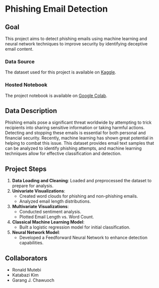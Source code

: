 # Phishing Email Detection

## Goal
This project aims to detect phishing emails using machine learning and neural network techniques to improve security by identifying deceptive email content.

### Data Source
The dataset used for this project is available on [Kaggle](https://www.kaggle.com/datasets/subhajournal/phishingemails).

### Hosted Notebook
The project notebook is available on [Google Colab](https://colab.research.google.com/drive/1JPKBHAHOHaA6lFj63GRfcMeuNg5mlRT8?usp=sharing).

## Data Description
Phishing emails pose a significant threat worldwide by attempting to trick recipients into sharing sensitive information or taking harmful actions. Detecting and stopping these emails is essential for both personal and financial security. Recently, machine learning has shown great potential in helping to combat this issue. This dataset provides email text samples that can be analyzed to identify phishing attempts, and machine learning techniques allow for effective classification and detection.

## Project Steps
1. **Data Loading and Cleaning**: Loaded and preprocessed the dataset to prepare for analysis.
2. **Univariate Visualizations**: 
   - Created word clouds for phishing and non-phishing emails.
   - Analyzed email length distributions.
3. **Multivariate Visualizations**:
   - Conducted sentiment analysis.
   - Plotted Email Length vs. Word Count.
4. **Classical Machine Learning Model**: 
   - Built a logistic regression model for initial classification.
5. **Neural Network Model**:
   - Developed a Feedforward Neural Network to enhance detection capabilities.

## Collaborators
- Ronald Mutebi
- Katabazi Kim
- Garang J. Chawuoch
